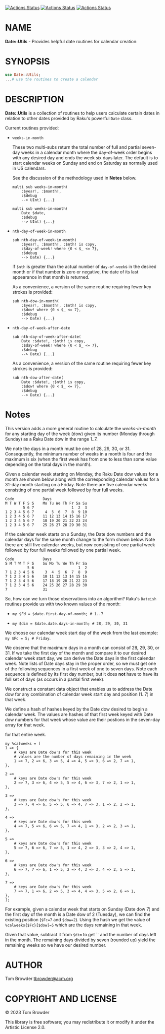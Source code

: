 [![Actions Status](https://github.com/tbrowder/Date-Utils/actions/workflows/linux.yml/badge.svg)](https://github.com/tbrowder/Date-Utils/actions) [![Actions Status](https://github.com/tbrowder/Date-Utils/actions/workflows/macos.yml/badge.svg)](https://github.com/tbrowder/Date-Utils/actions) [![Actions Status](https://github.com/tbrowder/Date-Utils/actions/workflows/windows.yml/badge.svg)](https://github.com/tbrowder/Date-Utils/actions)

NAME
====

**Date::Utils** - Provides helpful date routines for calendar creation

SYNOPSIS
========

```raku
use Date::Utils;
...# use the routines to create a calendar
```

DESCRIPTION
===========

**Date::Utils** is a collection of routines to help users calculate certain dates in relation to other dates provided by Raku's powerful `Date` class.

Current routines provided:

  * `weeks-in-month`

    These two multi-subs return the total number of full and partial seven-day weeks in a calendar month where the day-of-week order begins with any desired day and ends the week six days later. The default is to start calendar weeks on Sunday and end on Saturday as normally used in US calendars.

    See the discussion of the methodology used in **Notes** below.

        multi sub weeks-in-month(
            :$year!, :$month!,
            :$debug
            --> UInt) {...}

        multi sub weeks-in-month(
            Date $date,
            :$debug
            --> UInt) {...}

  * `nth-day-of-week-in-month`

        sub nth-day-of-week-in-month(
            :$year!, :$month!, :$nth! is copy,
            :$day-of-week! where {0 < $_ <= 7},
            :$debug
            --> Date) {...}

    If `$nth` is greater than the actual number of `day-of-week`s in the desired month or if that number is zero or negative, the date of its last appearance in that month is returned.

    As a convenience, a version of the same routine requiring fewer key strokes is provided:

        sub nth-dow-in-month(
            :$year!, :$month!, :$nth! is copy,
            :$dow! where {0 < $_ <= 7},
            :$debug
            --> Date) {...}

  * `nth-day-of-week-after-date`

        sub nth-day-of-week-after-date(
            Date :$date!, :$nth! is copy,
            :$day-of-week! where {0 < $_ <= 7},
            :$debug
            --> Date) {...}

    As a convenience, a version of the same routine requiring fewer key strokes is provided:

        sub nth-dow-after-date(
            Date :$date!, :$nth! is copy,
            :$dow! where {0 < $_ <= 7},
            :$debug
            --> Date) {...}

Notes
=====



This version adds a more general routine to calculate the *weeks-in-month* for any starting day of the week (dow) given its number (Monday through Sunday) as a Raku Date dow in the range 1..7.

We note the days in a month must be one of 28, 29, 30, or 31. Consequently, the minimum number of weeks in a month is four and the maximum is six (when the first week has from one to less than some value depending on the total days in the month).

Given a calendar week starting on Monday, the Raku Date dow values for a month are shown below along with the corresponding calendar values for a 31-day month starting on a Friday. Note there are five calendar weeks consisting of one partial week followed by four full weeks.

    Code             Days
    M T W T F S S    Mo Tu We Th Fr Sa Su
            5 6 7                 1  2  3
    1 2 3 4 5 6 7     4  5  6  7  8  9 10
    1 2 3 4 5 6 7    11 12 13 14 15 16 17
    1 2 3 4 5 6 7    18 19 20 21 22 23 24
    1 2 3 4 5 6 7    25 26 27 28 29 30 31

If the calendar week starts on a Sunday, the Date dow numbers and the calendar days for the same month change to the form shown below. Note there are still five calendar weeks, but now consisting of one partial week followed by four full weeks followed by one partial week.

    Code             Days
    S M T W T F S    Su Mo Tu We Th Fr Sa
              5 6                    1  2
    7 1 2 3 4 5 6     3  4  5  6  7  8  9
    7 1 2 3 4 5 6    10 11 12 13 14 15 16
    7 1 2 3 4 5 6    17 18 19 20 21 22 23
    7 1 2 3 4 5 6    24 25 26 27 28 29 30
    7                31

So, how can we turn those observations into an algorithm? Raku's `Dateish` routines provide us with two known values of the month:

  * `my $Fd = $date.first-day-of-month; # 1..7`

  * `my $dim = $date.date.days-in-month; # 28, 29, 30, 31`

We choose our calendar week start day of the week from the last example: `my $Fc = 5; # Friday`.

We observe that the maximum days in a month can consist of 28, 29, 30, or 31. If we take the first day of the month and compare it to our desired calendar week start day, we can derive the Date days in the first calendar week. Note lists of Date days stay in the proper order, so we must get one of the following sequences in a first week of one to seven days. Note each sequence is defined by its first day number, but it does **not** have to have its full set of days (as occurs in a partial first week).

We construct a constant data object that enables us to address the Date dow for any combination of calendar week start day and position (1..7) in that week.

We define a hash of hashes keyed by the Date dow desired to begin a calendar week. The values are hashes of that first week keyed with Date dow numbers for that week whose value are their postions in the seven-day array for that week.

for that entire week.

    my %calweeks = [
    1 => {
        # keys are Date dow's for this week
        # values are the number of days remaining in the week
        1 => 7, 2 => 6, 3 => 5, 4 => 4, 5 => 3, 6 => 2, 7 => 1,
    },

    2 =>
        # keys are Date dow's for this week
        2 => 7, 3 => 6, 4 => 5, 5 => 4, 6 => 3, 7 => 2, 1 => 1,
    },

    3 =>
        # keys are Date dow's for this week
        3 => 7, 4 => 6, 5 => 5, 6 => 4, 7 => 3, 1 => 2, 2 => 1,
    },

    4 =>
        # keys are Date dow's for this week
        4 => 7, 5 => 6, 6 => 5, 7 => 4, 1 => 3, 2 => 2, 3 => 1,
    },

    5 =>
        # keys are Date dow's for this week
        5 => 7, 6 => 6, 7 => 5, 1 => 4, 2 => 3, 3 => 2, 4 => 1,
    },

    6 =>
        # keys are Date dow's for this week
        6 => 7, 7 => 6, 1 => 5, 2 => 4, 3 => 3, 4 => 2, 5 => 1,
    },

    7 =>
        # keys are Date dow's for this week
        7 => 7, 1 => 6, 2 => 5, 3 => 4, 4 => 3, 5 => 2, 6 => 1,
    },
    ];

For example, given a calendar week that starts on Sunday (Date dow 7) and the first day of the month is a Date dow of 2 (Tuesday), we can find the existing position (`$Fc=7` and `$dow=2`). Using the hash we get the value of `%calweeks{$Fc}[$dow]=5` which are the days remaining in that week.

Given that value, subtract it from `$dim` to get `` and the number of days left in the month. The remaining days divided by seven (rounded up) yield the remaining weeks so we have our desired number.

AUTHOR
======

Tom Browder <tbrowder@acm.org>

COPYRIGHT AND LICENSE
=====================

© 2023 Tom Browder

This library is free software; you may redistribute it or modify it under the Artistic License 2.0.

